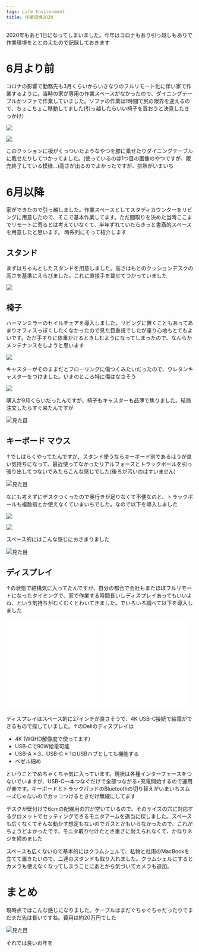 ```yaml
---
tags: Life Environment
title: 作業環境2020
---
```


2020年もあと1日になってしまいました。今年はコロナもあり引っ越しもありで作業環境をととのえたので記録しておきます

# 6月より前

コロナの影響で勤務先も3月くらいからいきなりのフルリモート化に伴い家で作業するように。当時の家が専用の作業スペースがなかったので、ダイニングテーブルかソファで作業していました。ソファの作業は1時間で尻の限界を迎えるので、ちょこちょこ移動してました(引っ越したらいい椅子を買おうと決意したきっかけ)

<a href="https://www.amazon.co.jp/gp/product/B0734Y924L/ref=as_li_ss_il?&linkCode=li2&tag=tarossf-22&linkId=0e4f5db3e8059d8ecdb0ae44493f1995&language=ja_JP" target="_blank"><img border="0" src="//ws-fe.amazon-adsystem.com/widgets/q?_encoding=UTF8&ASIN=B0734Y924L&Format=_SL160_&ID=AsinImage&MarketPlace=JP&ServiceVersion=20070822&WS=1&tag=tarossf-22&language=ja_JP" ></a><img src="https://ir-jp.amazon-adsystem.com/e/ir?t=tarossf-22&language=ja_JP&l=li2&o=9&a=B0734Y924L" width="1" height="1" border="0" alt="" style="border:none !important; margin:0px !important;" />

<a href="https://www.amazon.co.jp/dp/B0876DKMBZ/ref=as_li_ss_il?&linkCode=li2&tag=tarossf-22&linkId=84cd6d5b4f654b74ac8b412d26d15aa5&language=ja_JP" target="_blank"><img border="0" src="//ws-fe.amazon-adsystem.com/widgets/q?_encoding=UTF8&ASIN=B0876DKMBZ&Format=_SL160_&ID=AsinImage&MarketPlace=JP&ServiceVersion=20070822&WS=1&tag=tarossf-22&language=ja_JP" ></a><img src="https://ir-jp.amazon-adsystem.com/e/ir?t=tarossf-22&language=ja_JP&l=li2&o=9&a=B0876DKMBZ" width="1" height="1" border="0" alt="" style="border:none !important; margin:0px !important;" />

このクッションに板がくっついたようなやつを膝に乗せたりダイニングテーブルに載せたりしてつかってました。(使っているのは1つ目の画像のやつですが、販売終了している模様…)高さが出るのでよかったですが、排熱がいまいち

# 6月以降

家ができたので引っ越しました。作業スペースとしてスタディカウンターをリビングに用意したので、そこで基本作業してます。ただ間取りを決めた当時ここまでリモートに寄るとは考えていなくて、半年ずれていたらきっと書斎的スペースを用意したと思います。
時系列にそって紹介します


## スタンド

まずはちゃんとしたスタンドを用意しました。高さはもとのクッションデスクの高さを基準にえらびました。これに直接手を載せてつかっていました

<a href="https://www.amazon.co.jp/gp/product/B073Z82HDY/ref=as_li_ss_il?&linkCode=li2&tag=tarossf-22&linkId=1574354487be6e0526e2b7d7ae82c997&language=ja_JP" target="_blank"><img border="0" src="//ws-fe.amazon-adsystem.com/widgets/q?_encoding=UTF8&ASIN=B073Z82HDY&Format=_SL160_&ID=AsinImage&MarketPlace=JP&ServiceVersion=20070822&WS=1&tag=tarossf-22&language=ja_JP" ></a><img src="https://ir-jp.amazon-adsystem.com/e/ir?t=tarossf-22&language=ja_JP&l=li2&o=9&a=B073Z82HDY" width="1" height="1" border="0" alt="" style="border:none !important; margin:0px !important;" />

## 椅子

ハーマンミラーのセイルチェアを導入しました。リビングに置くこともあってあまりオフィスっぽくしたくなかったので見た目重視でしたが座り心地もとてもよいです。ただ手すりに体重かけるときしむようになってしまったので、なんらかメンテナンスをしようと思います


<a href="https://www.amazon.co.jp/dp/B0846HM9WF/ref=as_li_ss_il?&linkCode=li2&tag=tarossf-22&linkId=7f6add8fdb627afb5ccccf71e65c0ffa&language=ja_JP" target="_blank"><img border="0" src="//ws-fe.amazon-adsystem.com/widgets/q?_encoding=UTF8&ASIN=B0846HM9WF&Format=_SL160_&ID=AsinImage&MarketPlace=JP&ServiceVersion=20070822&WS=1&tag=tarossf-22&language=ja_JP" ></a><img src="https://ir-jp.amazon-adsystem.com/e/ir?t=tarossf-22&language=ja_JP&l=li2&o=9&a=B0846HM9WF" width="1" height="1" border="0" alt="" style="border:none !important; margin:0px !important;" />

キャスターがそのままだとフローリングに傷つくみたいだったので、ウレタンキャスターをつけました。いまのところ特に傷はなさそう

<a href="https://www.amazon.co.jp/gp/product/B003LN9JSM/ref=as_li_ss_il?&linkCode=li2&tag=tarossf-22&linkId=88562a9a19bf18eb8991fa93298a83da&language=ja_JP" target="_blank"><img border="0" src="//ws-fe.amazon-adsystem.com/widgets/q?_encoding=UTF8&ASIN=B003LN9JSM&Format=_SL160_&ID=AsinImage&MarketPlace=JP&ServiceVersion=20070822&WS=1&tag=tarossf-22&language=ja_JP" ></a><img src="https://ir-jp.amazon-adsystem.com/e/ir?t=tarossf-22&language=ja_JP&l=li2&o=9&a=B003LN9JSM" width="1" height="1" border="0" alt="" style="border:none !important; margin:0px !important;" />

購入が9月くらいだったんですが、椅子もキャスターも品薄で焦りました。結局注文したらすぐ来たんですが

![見た目](https://raw.githubusercontent.com/taross-f/taross-f.github.io/master/images/desk_1.jpg "見た目")


## キーボード マウス

↑でしばらくやってたんですが、スタンド使うならキーボード別であるほうが良い気持ちになって、最近使ってなかったリアルフォースとトラックボールを引っ張り出してつないでみたらこんな感じでした(後ろが汚いのはすいません)


![見た目](https://raw.githubusercontent.com/taross-f/taross-f.github.io/master/images/desk_2.jpg "見た目")

なにも考えずにデスクつくったので奥行きが足りなくて不便なのと、トラックボールも複数指とか使えなくていまいちでした。なので以下を導入しました

<a href="https://www.amazon.co.jp/gp/product/B082TSZ27D/ref=as_li_ss_il?&linkCode=li2&tag=tarossf-22&linkId=4656ffc3425944e92f0613736f4f6eb5&language=ja_JP" target="_blank"><img border="0" src="//ws-fe.amazon-adsystem.com/widgets/q?_encoding=UTF8&ASIN=B082TSZ27D&Format=_SL160_&ID=AsinImage&MarketPlace=JP&ServiceVersion=20070822&WS=1&tag=tarossf-22&language=ja_JP" ></a><img src="https://ir-jp.amazon-adsystem.com/e/ir?t=tarossf-22&language=ja_JP&l=li2&o=9&a=B082TSZ27D" width="1" height="1" border="0" alt="" style="border:none !important; margin:0px !important;" />

<a href="https://www.amazon.co.jp/gp/product/B07DPGK3B3/ref=as_li_ss_il?&linkCode=li2&tag=tarossf-22&linkId=a8feaf768d68ee19ea2d58eeec559fcc&language=ja_JP" target="_blank"><img border="0" src="//ws-fe.amazon-adsystem.com/widgets/q?_encoding=UTF8&ASIN=B07DPGK3B3&Format=_SL160_&ID=AsinImage&MarketPlace=JP&ServiceVersion=20070822&WS=1&tag=tarossf-22&language=ja_JP" ></a><img src="https://ir-jp.amazon-adsystem.com/e/ir?t=tarossf-22&language=ja_JP&l=li2&o=9&a=B07DPGK3B3" width="1" height="1" border="0" alt="" style="border:none !important; margin:0px !important;" />


スペース的にはこんな感じにおさまりました

![見た目](https://raw.githubusercontent.com/taross-f/taross-f.github.io/master/images/desk_3.jpg "見た目")

## ディスプレイ

↑の状態で結構気に入ってたんですが、自分の都合で会社もまたほぼフルリモートになったタイミングで、家で作業する時間長いしディスプレイあってもいいよね、という気持ちがむくむくとわいてきました。でいろいろ調べて以下を導入しました

<iframe style="width:120px;height:240px;" marginwidth="0" marginheight="0" scrolling="no" frameborder="0" src="//rcm-fe.amazon-adsystem.com/e/cm?lt1=_blank&bc1=000000&IS2=1&bg1=FFFFFF&fc1=000000&lc1=0000FF&t=tarossf-22&language=ja_JP&o=9&p=8&l=as4&m=amazon&f=ifr&ref=as_ss_li_til&asins=B085TWLMF9&linkId=d44b14c4519cfbc405a22f8d26f983a0"></iframe>

<iframe style="width:120px;height:240px;" marginwidth="0" marginheight="0" scrolling="no" frameborder="0" src="//rcm-fe.amazon-adsystem.com/e/cm?lt1=_blank&bc1=000000&IS2=1&bg1=FFFFFF&fc1=000000&lc1=0000FF&t=tarossf-22&language=ja_JP&o=9&p=8&l=as4&m=amazon&f=ifr&ref=as_ss_li_til&asins=B087J3LXKN&linkId=67198001cbe42d34369a3df9608d9f09"></iframe>

<iframe style="width:120px;height:240px;" marginwidth="0" marginheight="0" scrolling="no" frameborder="0" src="//rcm-fe.amazon-adsystem.com/e/cm?lt1=_blank&bc1=000000&IS2=1&bg1=FFFFFF&fc1=000000&lc1=0000FF&t=tarossf-22&language=ja_JP&o=9&p=8&l=as4&m=amazon&f=ifr&ref=as_ss_li_til&asins=B07MGT3RR3&linkId=9918f3a3dbed923c292b12fde11c64ce"></iframe>

<iframe style="width:120px;height:240px;" marginwidth="0" marginheight="0" scrolling="no" frameborder="0" src="//rcm-fe.amazon-adsystem.com/e/cm?lt1=_blank&bc1=000000&IS2=1&bg1=FFFFFF&fc1=000000&lc1=0000FF&t=tarossf-22&language=ja_JP&o=9&p=8&l=as4&m=amazon&f=ifr&ref=as_ss_li_til&asins=B08L38NCDD&linkId=39628d87f41e0e9bd48f374314ca6d2c"></iframe>

ディスプレイはスペース的に27インチが良さそうで、4K USB-C接続で給電ができるもので探していました。↑のDellのディスプレイは
- 4K (WQHD解像度で使ってます)
- USB-Cで90W給電可能
- USB-A × 3、USB-C × 1のUSBハブとしても機能する
- ベゼル細め

ということでめちゃくちゃ気に入っています。現状は各種インターフェースをつないでいますが、USB-C一本つなぐだけで全部つながる+充電開始するので運用が楽です。キーボードとトラックパッドのBluetoothの切り替えがいまいちスムーズじゃないのでカッコつけるときだけ無線にしてます

デスクが壁付けで6cmの配線用の穴が空いているので、そのサイズの穴に対応するグロメットでセッティングできるモニタアームを適当に探しました。スペースも広くなくてそんな動かす想定もないのでガスとかもいらなかったので、これがちょうどよかったです。モニタ取り付けたとき重さに耐えられなくて、かなりネジを締めました

スペースも広くないので基本的にはクラムシェルで、私物と社用のMacBookを立てて置きたいので、二連のスタンドも取り入れました。クラムシェルにするとカメラも使えなくなってしまうことにあとから気づいてカメラも追加。


# まとめ

現時点ではこんな感じになりました。ケーブルはまだぐちゃぐちゃだったりでまだまだ先は長いですね。費用は約20万円でした

![見た目](https://raw.githubusercontent.com/taross-f/taross-f.github.io/master/images/desk_5.jpg "見た目")

それでは良いお年を


